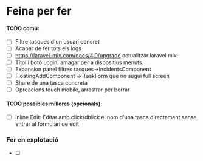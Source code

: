 # Feina per fer

#### TODO comú:
- [ ] Filtre tasques d'un usuari concret
- [ ] Acabar de fer tots els logs 
- [ ] https://laravel-mix.com/docs/4.0/upgrade actualitzar laravel mix
- [ ] Títol i botó Login, amagar per a dispositius menuts.
- [ ] Expansion panel filtres tasques->IncidentsComponent
- [ ] FloatingAddComponent -> TaskForm que no sugui full screen
- [ ] Share de una tasca concreta
- [ ] Opreacions touch mobile, arrastrar per borrar
#### TODO possibles millores (opcionals):
- [ ] inline Edit: Editar amb click/dblick el nom d'una tasca directament sense entrar al formulari de edit

### Fer en explotació
- [ ]